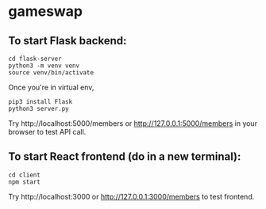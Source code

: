 # gameswap

## To start Flask backend:
```
cd flask-server
python3 -m venv venv
source venv/bin/activate
```

Once you're in virtual env,
```
pip3 install Flask
python3 server.py
```
Try http://localhost:5000/members or http://127.0.0.1:5000/members in your browser to test API call.

## To start React frontend (do in a new terminal):
```
cd client
npm start
```
Try http://localhost:3000 or http://127.0.0.1:3000/members to test frontend.
